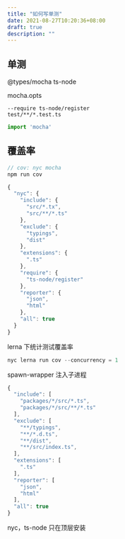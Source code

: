 ```yaml
---
title: "如何写单测"
date: 2021-08-27T10:20:36+08:00
draft: true
description: ""
---
```


## 单测

@types/mocha 
ts-node

mocha.opts  

```
--require ts-node/register
test/**/*.test.ts
```

``` js
import 'mocha'
```

## 覆盖率

``` js
// cov: nyc mocha
npm run cov
```

``` js
{
  "nyc": {
    "include": {
      "src/*.tx",
      "src/**/*.ts"
    },
    "exclude": {
      "typings",
      "dist"
    },
    "extensions": {
      ".ts"
    },
    "require": {
      "ts-node/register"
    },
    "reporter": {
      "json",
      "html"
    },
    "all": true
  }
}
```

lerna 下统计测试覆盖率

``` js
nyc lerna run cov --concurrency = 1
```

spawn-wrapper 注入子进程

``` js
{
  "include": [
    "packages/*/src/*.ts",
    "packages/*/src/**/*.ts"
  ],
  "exclude": [
    "**/typings",
    "**/*.d.ts",
    "**/dist",
    "**/src/index.ts",
  ],
  "extensions": [
    ".ts"
  ],
  "reporter": [
    "json",
    "html"
  ],
  "all": true
}
```

nyc，ts-node 只在顶层安装
